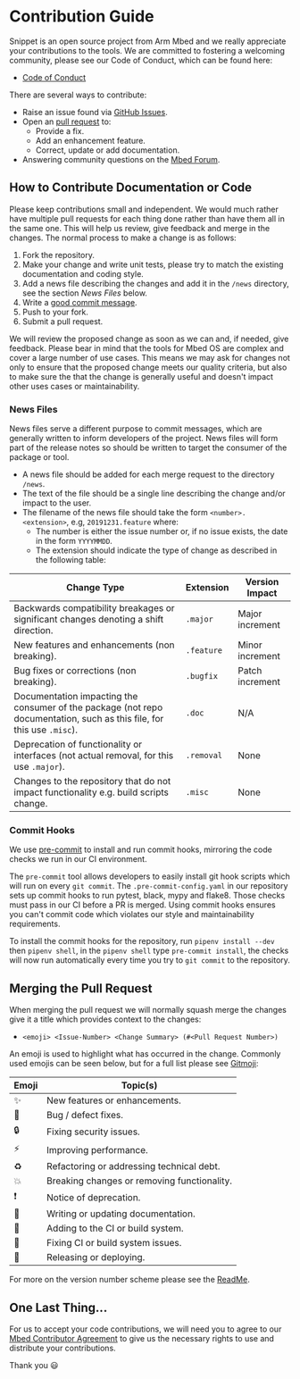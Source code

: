 # Contribution Guide

Snippet is an open source project from Arm Mbed and we really appreciate your contributions to the tools. We are committed to 
fostering a welcoming community, please see our Code of Conduct, which can be found here:

- [Code of Conduct](./CODE_OF_CONDUCT.md)

There are several ways to contribute:

- Raise an issue found via [GitHub Issues](https://github.com/ARMmbed/snippet/issues).
- Open an [pull request](https://github.com/ARMmbed/snippet/pulls) to:
  - Provide a fix.
  - Add an enhancement feature.
  - Correct, update or add documentation.
- Answering community questions on the [Mbed Forum](https://forums.mbed.com/).

## How to Contribute Documentation or Code

Please keep contributions small and independent. We would much rather have multiple pull requests for each thing done
rather than have them all in the same one. This will help us review, give feedback and merge in the changes. The
normal process to make a change is as follows:

1. Fork the repository.
2. Make your change and write unit tests, please try to match the existing documentation and coding style.
3. Add a news file describing the changes and add it in the `/news` directory, see the section _News Files_ below.
4. Write a [good commit message](http://tbaggery.com/2008/04/19/a-note-about-git-commit-messages.html).
5. Push to your fork.
6. Submit a pull request.

We will review the proposed change as soon as we can and, if needed, give feedback. Please bear in mind that the tools
for Mbed OS are complex and cover a large number of use cases. This means we may ask for changes not only to ensure
that the proposed change meets our quality criteria, but also to make sure the that the change is generally useful and
doesn't impact other uses cases or maintainability.

### News Files

News files serve a different purpose to commit messages, which are generally written to inform developers of the
project. News files will form part of the release notes so should be written to target the consumer of the package or
tool.

- A news file should be added for each merge request to the directory `/news`.
- The text of the file should be a single line describing the change and/or impact to the user.
- The filename of the news file should take the form `<number>.<extension>`, e.g, `20191231.feature` where:
  - The number is either the issue number or, if no issue exists, the date in the form `YYYYMMDD`.
  - The extension should indicate the type of change as described in the following table:

| Change Type                                                                                                             | Extension  | Version Impact  |
|-------------------------------------------------------------------------------------------------------------------------|------------|-----------------|
| Backwards compatibility breakages or significant changes denoting a shift direction.                                    | `.major`   | Major increment |
| New features and enhancements (non breaking).                                                                           | `.feature` | Minor increment |
| Bug fixes or corrections (non breaking).                                                                                | `.bugfix`  | Patch increment |
| Documentation impacting the consumer of the package (not repo documentation, such as this file, for this use `.misc`).  | `.doc`     | N/A             |
| Deprecation of functionality or interfaces (not actual removal, for this use `.major`).                                 | `.removal` | None            |
| Changes to the repository that do not impact functionality e.g. build scripts change.                                   | `.misc`    | None            |

### Commit Hooks

We use [pre-commit](https://pre-commit.com/) to install and run commit hooks, mirroring the code checks we run in our CI
environment.

The `pre-commit` tool allows developers to easily install git hook scripts which will run on every `git commit`. The
`.pre-commit-config.yaml` in our repository sets up commit hooks to run pytest, black, mypy and flake8. Those checks
must pass in our CI before a PR is merged. Using commit hooks ensures you can't commit code which violates our style
and maintainability requirements.

To install the commit hooks for the repository, run `pipenv install --dev` then `pipenv shell`, in the `pipenv shell`
type `pre-commit install`, the checks will now run automatically every time you try to `git commit` to the repository.

## Merging the Pull Request

When merging the pull request we will normally squash merge the changes give it a title which provides context to
the changes:

- `<emoji> <Issue-Number> <Change Summary> (#<Pull Request Number>)`

An emoji is used to highlight what has occurred in the change. Commonly used emojis can be seen below, but for a full
list please see [Gitmoji](https://gitmoji.carloscuesta.me/):

Emoji | Topic(s)
------|---------
✨ | New features or enhancements.
🐛 | Bug / defect fixes.
🔒 | Fixing security issues.
⚡️ | Improving performance.
♻️ | Refactoring or addressing technical debt.
💥 | Breaking changes or removing functionality.
❗️ | Notice of deprecation.
📝 | Writing or updating documentation.
👷 | Adding to the CI or build system.
💚️ | Fixing CI or build system issues.
🚀 | Releasing or deploying.

For more on the version number scheme please see the [ReadMe](./README.md).

## One Last Thing...

For us to accept your code contributions, we will need you to agree to our 
[Mbed Contributor Agreement](https://os.mbed.com/contributor_agreement/) to give us the necessary rights to use and 
distribute your contributions.

Thank you :smiley:

